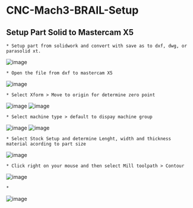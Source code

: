 # CNC-Mach3-BRAIL-Setup

## Setup Part Solid to Mastercam X5
```
* Setup part from solidwork and convert with save as to dxf, dwg, or parasolid xt.
```
![image](https://user-images.githubusercontent.com/97509777/149074474-7fa965d6-d57b-4cce-96fa-837053988031.png)
```
* Open the file from dxf to mastercam X5
```
![image](https://user-images.githubusercontent.com/97509777/149075151-0d26460e-21b6-4885-a884-d9c4471ab592.png)
```
* Select Xform > Move to origin for determine zero point
```
![image](https://user-images.githubusercontent.com/97509777/149075324-38689c1c-f13a-4405-b43b-8cdb34800b9a.png)
![image](https://user-images.githubusercontent.com/97509777/149075428-3cdc2bdd-1679-4182-89df-762f9220a7d7.png)
```
* Select machine type > default to dispay machine group
```
![image](https://user-images.githubusercontent.com/97509777/149075538-70478245-7d12-4edd-9acc-b54c5b07328c.png)
![image](https://user-images.githubusercontent.com/97509777/149075627-5683fe53-acf6-4622-ab02-10b211023850.png)
```
* Select Stock Setup and determine Lenght, width and thickness material acording to part size
```
![image](https://user-images.githubusercontent.com/97509777/149075855-98ada61e-d93c-497f-8b0d-790de86a72a7.png)
```
* Click right on your mouse and then select Mill toolpath > Contour
```
![image](https://user-images.githubusercontent.com/97509777/149076333-157b73d6-ee06-4d7e-8b42-e3f95dc4b74f.png)
```
*
```
![image](https://user-images.githubusercontent.com/97509777/149076546-f9d790f1-e394-4333-85e0-3d8cfdc46b20.png)





